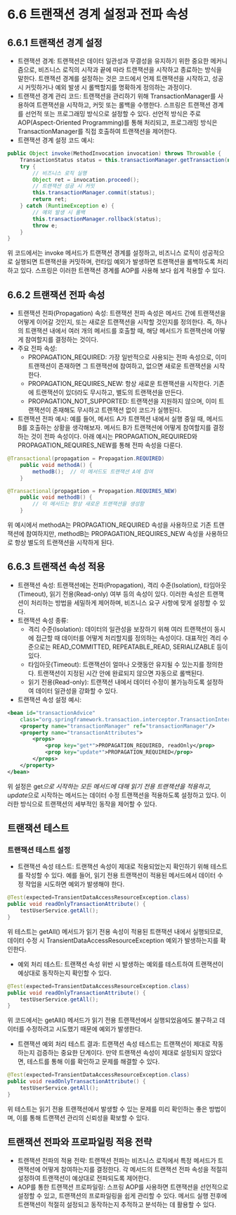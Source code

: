6.6 트랜잭션 경계 설정과 전파 속성
=
## 6.6.1 트랜잭션 경계 설정
- 트랜잭션 경계: 트랜잭션은 데이터 일관성과 무결성을 유지하기 위한 중요한 메커니즘으로, 
비즈니스 로직의 시작과 끝에 따라 트랜잭션을 시작하고 종료하는 방식을 말한다. 트랜잭션 경계를 설정하는 것은 코드에서 언제 트랜잭션을 시작하고, 
성공 시 커밋하거나 예외 발생 시 롤백할지를 명확하게 정의하는 과정이다.
- 트랜잭션 경계 관리 코드: 트랜잭션을 관리하기 위해 TransactionManager를 사용하여 트랜잭션을 시작하고, 커밋 또는 롤백을 수행한다. 
스프링은 트랜잭션 경계를 선언적 또는 프로그래밍 방식으로 설정할 수 있다. 선언적 방식은 주로 AOP(Aspect-Oriented Programming)를 통해 처리되고, 
프로그래밍 방식은 TransactionManager를 직접 호출하여 트랜잭션을 제어한다.
- 트랜잭션 경계 설정 코드 예시:
```java
public Object invoke(MethodInvocation invocation) throws Throwable {
    TransactionStatus status = this.transactionManager.getTransaction(new DefaultTransactionDefinition());
    try {
        // 비즈니스 로직 실행
        Object ret = invocation.proceed();
        // 트랜잭션 성공 시 커밋
        this.transactionManager.commit(status);
        return ret;
    } catch (RuntimeException e) {
        // 예외 발생 시 롤백
        this.transactionManager.rollback(status);
        throw e;
    }
}
```

위 코드에서는 invoke 메서드가 트랜잭션 경계를 설정하고, 비즈니스 로직이 성공적으로 실행되면 트랜잭션을 커밋하며, 
런타임 예외가 발생하면 트랜잭션을 롤백하도록 처리하고 있다. 
스프링은 이러한 트랜잭션 경계를 AOP를 사용해 보다 쉽게 적용할 수 있다.

## 6.6.2 트랜잭션 전파 속성
- 트랜잭션 전파(Propagation) 속성: 트랜잭션 전파 속성은 메서드 간에 트랜잭션을 어떻게 이어갈 것인지, 
또는 새로운 트랜잭션을 시작할 것인지를 정의한다. 즉, 하나의 트랜잭션 내에서 여러 개의 메서드를 호출할 때, 
해당 메서드가 트랜잭션에 어떻게 참여할지를 결정하는 것이다.
- 주요 전파 속성:
  - PROPAGATION_REQUIRED: 가장 일반적으로 사용되는 전파 속성으로, 이미 트랜잭션이 존재하면 그 트랜잭션에 참여하고, 없으면 새로운 트랜잭션을 시작한다.
  - PROPAGATION_REQUIRES_NEW: 항상 새로운 트랜잭션을 시작한다. 기존에 트랜잭션이 있더라도 무시하고, 별도의 트랜잭션을 만든다.
  - PROPAGATION_NOT_SUPPORTED: 트랜잭션을 지원하지 않으며, 이미 트랜잭션이 존재해도 무시하고 트랜잭션 없이 코드가 실행된다.
- 트랜잭션 전파 예시: 
예를 들어, 메서드 A가 트랜잭션 내에서 실행 중일 때, 메서드 B를 호출하는 상황을 생각해보자. 메서드 B가 트랜잭션에 어떻게 참여할지를 결정하는 것이 전파 속성이다. 아래 예시는 PROPAGATION_REQUIRED와 PROPAGATION_REQUIRES_NEW를 통해 전파 속성을 다룬다.
```java
@Transactional(propagation = Propagation.REQUIRED)
    public void methodA() {
        methodB();  // 이 메서드도 트랜잭션 A에 참여
    }

@Transactional(propagation = Propagation.REQUIRES_NEW)
    public void methodB() {
        // 이 메서드는 항상 새로운 트랜잭션을 생성함
    }
```
위 예시에서 methodA는 PROPAGATION_REQUIRED 속성을 사용하므로 기존 트랜잭션에 참여하지만, 
methodB는 PROPAGATION_REQUIRES_NEW 속성을 사용하므로 항상 별도의 트랜잭션을 시작하게 된다.

## 6.6.3 트랜잭션 속성 적용
- 트랜잭션 속성: 트랜잭션에는 전파(Propagation), 격리 수준(Isolation), 타임아웃(Timeout), 읽기 전용(Read-only) 여부 등의 속성이 있다. 
이러한 속성은 트랜잭션이 처리하는 방법을 세밀하게 제어하며, 비즈니스 요구 사항에 맞게 설정할 수 있다.
- 트랜잭션 속성 종류:
  - 격리 수준(Isolation): 데이터의 일관성을 보장하기 위해 여러 트랜잭션이 동시에 접근할 때 데이터를 어떻게 처리할지를 정의하는 속성이다. 
  대표적인 격리 수준으로는 READ_COMMITTED, REPEATABLE_READ, SERIALIZABLE 등이 있다.
  - 타임아웃(Timeout): 트랜잭션이 얼마나 오랫동안 유지될 수 있는지를 정의한다. 트랜잭션이 지정된 시간 안에 완료되지 않으면 자동으로 롤백된다.
  - 읽기 전용(Read-only): 트랜잭션 내에서 데이터 수정이 불가능하도록 설정하여 데이터 일관성을 강화할 수 있다.
- 트랜잭션 속성 설정 예시:
```xml
<bean id="transactionAdvice"
    class="org.springframework.transaction.interceptor.TransactionInterceptor">
    <property name="transactionManager" ref="transactionManager"/>
    <property name="transactionAttributes">
        <props>
            <prop key="get*">PROPAGATION_REQUIRED, readOnly</prop>
            <prop key="update*">PROPAGATION_REQUIRED</prop>
        </props>
    </property>
</bean>
```
위 설정은 get*으로 시작하는 모든 메서드에 대해 읽기 전용 트랜잭션을 적용하고, update*으로 시작하는 메서드는 데이터 수정 트랜잭션을 적용하도록 설정하고 있다. 이러한 방식으로 트랜잭션의 세부적인 동작을 제어할 수 있다.

## 트랜잭션 테스트
### 트랜잭션 테스트 설정
- 트랜잭션 속성 테스트: 트랜잭션 속성이 제대로 적용되었는지 확인하기 위해 테스트를 작성할 수 있다. 
예를 들어, 읽기 전용 트랜잭션이 적용된 메서드에서 데이터 수정 작업을 시도하면 예외가 발생해야 한다.
```java
@Test(expected=TransientDataAccessResourceException.class)
public void readOnlyTransactionAttribute() {
    testUserService.getAll();
}
```
위 테스트는 getAll() 메서드가 읽기 전용 속성이 적용된 트랜잭션 내에서 실행되므로, 
데이터 수정 시 TransientDataAccessResourceException 예외가 발생하는지를 확인한다.

- 예외 처리 테스트: 트랜잭션 속성 위반 시 발생하는 예외를 테스트하여 트랜잭션이 예상대로 동작하는지 확인할 수 있다.
```java
@Test(expected=TransientDataAccessResourceException.class)
public void readOnlyTransactionAttribute() {
    testUserService.getAll();
}
```
위 코드에서는 getAll() 메서드가 읽기 전용 트랜잭션에서 실행되었음에도 불구하고 데이터를 수정하려고 시도했기 때문에 예외가 발생한다.

- 트랜잭션 예외 처리 테스트 결과: 트랜잭션 속성 테스트는 트랜잭션이 제대로 작동하는지 검증하는 중요한 단계이다. 
만약 트랜잭션 속성이 제대로 설정되지 않았다면, 테스트를 통해 이를 확인하고 문제를 해결할 수 있다.
```java
@Test(expected=TransientDataAccessResourceException.class)
public void readOnlyTransactionAttribute() {
    testUserService.getAll();
}
```
위 테스트는 읽기 전용 트랜잭션에서 발생할 수 있는 문제를 미리 확인하는 좋은 방법이며, 이를 통해 트랜잭션 관리의 신뢰성을 확보할 수 있다.

## 트랜잭션 전파와 프로파일링 적용 전략
- 트랜잭션 전파의 적용 전략: 트랜잭션 전파는 비즈니스 로직에서 특정 메서드가 트랜잭션에 어떻게 참여하는지를 결정한다. 
각 메서드의 트랜잭션 전파 속성을 적절히 설정하여 트랜잭션이 예상대로 전파되도록 제어한다.
- AOP를 통한 트랜잭션 프로파일링: 스프링 AOP를 사용하면 트랜잭션을 선언적으로 설정할 수 있고, 트랜잭션의 프로파일링을 쉽게 관리할 수 있다. 
메서드 실행 전후에 트랜잭션이 적절히 설정되고 동작하는지 추적하고 분석하는 데 활용할 수 있다.